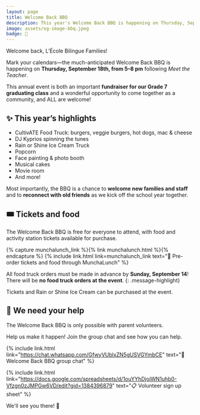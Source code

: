 ```yaml
---
layout: page
title: Welcome Back BBQ
description: This year's Welcome Back BBQ is happening on Thursday, September 18th, from 5–8 pm!
image: assets/og-image-bbq.jpeg
badge: 🍔
---
```


Welcome back, L’École Bilingue Families!

Mark your calendars—the much-anticipated Welcome Back BBQ is happening on **Thursday, September 18th, from 5–8 pm** following _Meet the Teacher_.

This annual event is both an important **fundraiser for our Grade 7 graduating class** and a wonderful opportunity to come together as a community, and ALL are welcome!

## ✨ This year’s highlights

- CultivATE Food Truck: burgers, veggie burgers, hot dogs, mac & cheese
- DJ Kyprios spinning the tunes
- Rain or Shine Ice Cream Truck
- Popcorn
- Face painting & photo booth
- Musical cakes
- Movie room
- And more!

Most importantly, the BBQ is a chance to **welcome new families and staff** and to **reconnect with old friends** as we kick off the school year together.

## 🎟️ Tickets and food

The Welcome Back BBQ is free for everyone to attend, with food and activity station tickets available for purchase.

{% capture munchalunch_link %}{% link munchalunch.html %}{% endcapture %}
{% include link.html link=munchalunch_link text="🍔 Pre-order tickets and food through MunchaLunch" %}

All food truck orders must be made in advance by **Sunday, September 14**! There will be **no food truck orders at the event**.
{: .message-highlight}

Tickets and Rain or Shine Ice Cream can be purchased at the event.

## 🙋 We need your help

The Welcome Back BBQ is only possible with parent volunteers.

Help us make it happen! Join the group chat and see how you can help.

{% include link.html link="https://chat.whatsapp.com/GfwyVUblxZN5gUSVGYmbCE" text="💬 Welcome Back BBQ group chat" %}

{% include link.html link="https://docs.google.com/spreadsheets/d/1ouYYhDjoiWN1uhb0-Vfzgn0zJMPGw6VD/edit?gid=1384396879" text="📋 Volunteer sign up sheet" %}

We'll see you there! 🎉